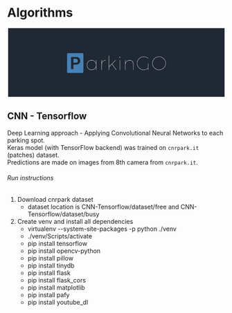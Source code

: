 # Algorithms

<p align="center"><img src="./images/logo.jpg" width="500"></p>  

## CNN - Tensorflow
Deep Learning approach - Applying Convolutional Neural Networks to each parking spot.  
Keras model (with TensorFlow backend) was trained on `cnrpark.it` (patches) dataset.  
Predictions are made on images from 8th camera from `cnrpark.it`.

###### Run instructions
1. Download cnrpark dataset
    - dataset location is CNN-Tensorflow/dataset/free and CNN-Tensorflow/dataset/busy
2. Create venv and install all dependencies
    - virtualenv --system-site-packages -p python ./venv
    - ./venv/Scripts/activate
    - pip install tensorflow
    - pip install opencv-python
    - pip install pillow
    - pip install tinydb
    - pip install flask
    - pip install flask_cors
    - pip install matplotlib
    - pip install pafy
    - pip install youtube_dl
